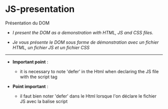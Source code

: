 # JS-presentation
Présentation du DOM
* *I present the DOM as a demonstration with HTML, JS and CSS files.*
  

* *Je vous présente le DOM sous forme de démonstration avec un fichier HTML, un fichier JS et un fichier CSS*

***

* **Important point** :
    * it is necessary to note 'defer' in the Html when declaring the JS file with the script tag


* **Point important** :
    * il faut bien noter 'defer' dans le Html lorsque l'on déclare le fichier JS avec la balise script
      